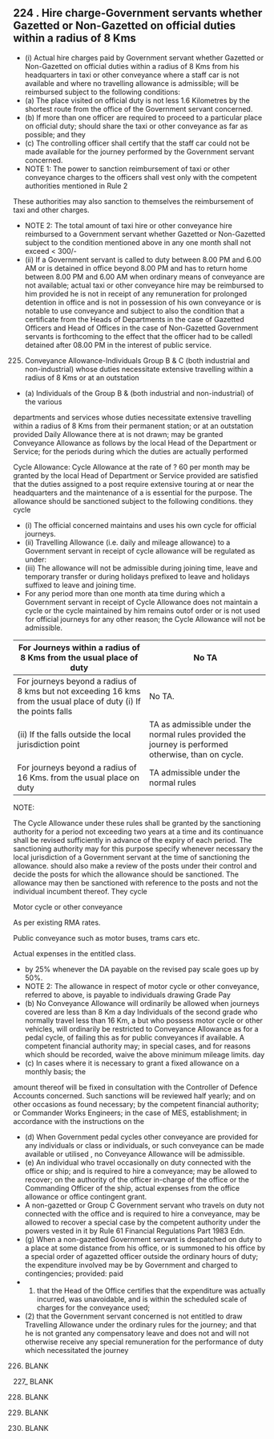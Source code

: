 ## 224 . Hire charge-Government servants whether Gazetted or Non-Gazetted on official duties within a radius of 8 Kms

- (i) Actual hire charges paid by Government servant whether Gazetted or Non-Gazetted on official duties within a radius of 8 Kms from his headquarters in taxi or other conveyance where a staff car is not available and where no travelling allowance is admissible; will be reimbursed subject to the following conditions:
- (a) The place visited on official duty is not less 1.6 Kilometres by the shortest route from the office of the Government servant concerned.
- (b) If more than one officer are required to proceed to a particular place on official duty; should share the taxi or other conveyance as far as possible; and they
- (c) The controlling officer shall certify that the staff car could not be made available for the journey performed by the Government servant concerned.
- NOTE 1: The power to sanction reimbursement of taxi or other conveyance charges to the officers shall vest only with the competent authorities mentioned in Rule 2

These authorities may also sanction to themselves the reimbursement of taxi and other charges.

- NOTE 2: The total amount of taxi hire or other conveyance hire reimbursed to a Government servant whether Gazetted or Non-Gazetted subject to the condition mentioned above in any one month shall not exceed &lt; 300/-
- (ii) If a Government servant is called to duty between 8.00 PM and 6.00 AM or is detained in office beyond 8.00 PM and has to return home between 8.00 PM and 6.00 AM when ordinary means of conveyance are not available; actual taxi or other conveyance hire may be reimbursed to him provided he is not in receipt of any remuneration for prolonged detention in office and is not in possession of his own conveyance or is notable to use conveyance and subject to also the condition that a certificate from the Heads of Departments in the case of Gazetted Officers and Head of Offices in the case of Non-Gazetted Government servants is forthcoming to the effect that the officer had to be calledl detained after 08.00 PM in the interest of public service.
225. Conveyance Allowance-Individuals Group B &amp; C (both industrial and non-industrial) whose duties necessitate extensive travelling within a radius of 8 Kms or at an outstation
- (a)  Individuals of the Group B &amp; (both industrial and non-industrial) of the various

departments and services whose duties necessitate extensive travelling within a radius of 8 Kms from their permanent station; or at an outstation provided Daily Allowance there at is not drawn; may be granted Conveyance Allowance as follows by the local Head of the Department or Service; for the periods during which the duties are actually performed

Cycle Allowance: Cycle Allowance at the rate of ? 60 per month may be granted by the local Head of Department or Service provided are satisfied that the duties assigned to a post require extensive touring at or near the headquarters and the maintenance of a is essential for the purpose. The allowance should be sanctioned subject to the following conditions. they cycle

- (i) The official concerned maintains and uses his own cycle for official journeys.
- (ii)   Travelling Allowance (i.e. daily and mileage allowance) to a Government servant in receipt of cycle allowance will be regulated as under:
- (iii) The allowance will not be admissible during joining time, leave and temporary transfer or during holidays prefixed to leave and holidays suffixed to leave and joining time.
- For any period more than one month ata time during which a Government servant in receipt of Cycle Allowance does not maintain a cycle or the cycle maintained by him remains outof order or is not used for official journeys for any other reason; the Cycle Allowance will not be admissible.

| For Journeys within a radius of 8 Kms from the usual place of duty                                                    | No TA                                                                                               |
|-----------------------------------------------------------------------------------------------------------------------|-----------------------------------------------------------------------------------------------------|
| For journeys beyond a radius of 8 kms but not exceeding 16 kms from the usual   place of duty (i) If the points falls | No TA.                                                                                              |
| (ii) If the falls outside the local jurisdiction point                                                                | TA as admissible under the normal rules provided the journey is performed otherwise, than on cycle. |
| For journeys beyond a radius of 16 Kms. from the usual place on duty                                                  | TA admissible under the normal rules                                                                |

NOTE:

The Cycle Allowance under these rules shall be granted by the sanctioning authority for a period not exceeding two years at a time and its continuance shall be revised sufficiently in advance of the expiry of each period. The sanctioning authority may for this purpose specify whenever necessary the local jurisdiction of a Government servant at the time of sanctioning the allowance. should also make a review of the posts under their control and decide the posts for which the allowance should be sanctioned. The allowance may then be sanctioned with reference to the posts and not the individual incumbent thereof. They cycle

Motor cycle or other conveyance

As per existing RMA rates.

Public conveyance such as motor buses, trams cars etc.

Actual expenses in the entitled class.

- by 25% whenever the DA payable on the revised pay scale goes up by 50%.
- NOTE 2: The allowance in respect of motor cycle or other conveyance, referred to above, is payable to individuals drawing Grade Pay
- (b) No Conveyance Allowance will ordinarily be allowed when journeys covered are less than 8 Km a day Individuals of the second grade who normally travel less than 16 Km, a but who possess motor cycle or other vehicles, will ordinarily be restricted to Conveyance Allowance as for a pedal cycle, of   failing this as for public conveyances if available. A competent financial authority may; in special cases, and for reasons which should be recorded, waive the above minimum mileage limits. day
- (c) In cases where it is necessary to grant a fixed allowance on a monthly basis; the

amount thereof will be fixed in consultation with the Controller of Defence Accounts concerned. Such sanctions will be reviewed half yearly; and on other occasions as found necessary; by the competent financial authority; or Commander Works Engineers; in the case of MES, establishment; in accordance with the instructions on the

- (d) When Government pedal cycles other conveyance are provided for any individuals or class or individuals, or such conveyance can be made available or utilised , no Conveyance Allowance will be admissible.
- (e) An individual who travel occasionally on duty connected with the office or ship; and is required to hire a conveyance; may be allowed to recover; on the authority of the officer in-charge of the office or the Commanding Officer of the ship, actual expenses from the office allowance or office contingent grant.
- A non-gazetted or Group C Government servant who travels on duty not connected with the office and is required to hire a conveyance, may be allowed to recover a special case by the competent authority under the powers vested in it by Rule 61 Financial Regulations Part 1983 Edn.
- (g) When a non-gazetted Government servant is despatched on duty to a place at some distance from his office, or is summoned to his office by a special order of agazetted officer outside the ordinary hours of duty; the expenditure involved may be by Government and charged to contingencies; provided: paid
- 1) that the Head of the Office certifies that the expenditure was actually incurred, was unavoidable, and is within the scheduled scale of charges for the conveyance used;
- (2) that the Government servant concerned is not entitled to draw Travelling Allowance under the ordinary rules for the journey; and that he is not granted any compensatory leave and does not and will not otherwise receive any special remuneration for the performance of duty which necessitated the journey

226. BLANK

227\_ BLANK

228. BLANK

229. BLANK

230. BLANK
